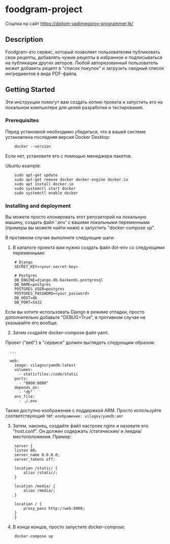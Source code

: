 # foodgram-project   

Ссылка на сайт https://diplom-vadimegorov-programmer.tk/

## Description

Foodgram-это сервис, который позволяет пользователям публиковать свои рецепты, добавлять чужие рецепты в избранное и подписываться на публикации других авторов.
Любой авторизованный пользователь может добавить рецепт в "список покупок" и загрузить сводный список ингредиентов в виде PDF-файла.

## Getting Started

Эти инструкции помогут вам создать копию проекта и запустить его на локальном компьютере для целей разработки и тестирования.

### Prerequisites

Перед установкой необходимо убедиться, что в вашей системе установлена последняя версия Docker Desktop:

```
    docker --version
```

Если нет, установите его с помощью менеджера пакетов.

Ubuntu example:

```
    sudo apt-get update
    sudo apt-get remove docker docker-engine docker.io
    sudo apt install docker.io
    sudo systemctl start docker
    sudo systemctl enable docker
```

### Installing and deployment

Вы можете просто клонировать этот репозиторий на локальную машину, создать файл '.env' с вашими локальными переменными (примеры вы можете найти ниже) и запустить "docker-compose up".

В противном случае выполните следующие шаги:

1. В каталоге проекта вам нужно создать файл dot-env со следующими переменными:

```
    # Django
    SECRET_KEY=<your-secret-key>

    # Postgres
    DB_ENGINE=django.db.backends.postgresql
    DB_NAME=postgres
    POSTGRES_USER=postgres
    POSTGRES_PASSWORD=<your_password>
    DB_HOST=db
    DB_PORT=5432
```

Если вы хотите использовать Django в режиме отладки, просто дополнительно добавьте "DEBUG=True", в противном случае не указывайте его вообще.

2. Затем создайте docker-compose.файл yaml.

Проект ("веб") в "сервисе" должен выглядеть следующим образом:

```
  ...

  web:
    image: vilagov/yamdb:latest
    volumes:
      - staticfiles:/code/static
    ports:
      - "8000:8000"
    depends_on: 
      - "db"
    env_file: 
      - ./.env
```

Также доступно изображение с поддержкой ARM. Просто используйте соответствующий тег: `изображение: vilagov/yamdb:amr`

3. Затем, наконец, создайте файл настроек nginx и назовите его "host.conf".
Он должен содержать /статические/ и /медиа/ местоположения.
Пример:

```
    server {
    listen 80;
    server_name 0.0.0.0;
    server_tokens off;

    location /static/ {
        alias /static/;
    }

    location /media/ {
        alias /media/;
    }

    location / {
        proxy_pass http://web:8000;
    }
    }
```

4. В конце концов, просто запустите docker-compose:

```
    docker-compose up
```
